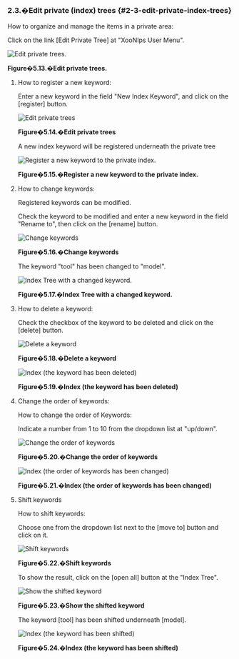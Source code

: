 ### 2.3.�Edit private (index) trees {#2-3-edit-private-index-trees}

How to organize and manage the items in a private area:

Click on the link [Edit Private Tree] at &quot;XooNIps User Menu&quot;.

![Edit private trees.](../../assets/xoonips-operate13.png)

**Figure�5.13.�Edit private trees.**

1.  How to register a new keyword:

    Enter a new keyword in the field &quot;New Index Keyword&quot;, and click on the [register] button.

    ![Edit private trees](../../assets/xoonips-operate14.png)

    **Figure�5.14.�Edit private trees**

    A new index keyword will be registered underneath the private tree

    ![Register a new keyword to the private index.](../../assets/xoonips-operate15.png)

    **Figure�5.15.�Register a new keyword to the private index.**

2.  How to change keywords:

    Registered keywords can be modified.

    Check the keyword to be modified and enter a new keyword in the field &quot;Rename to&quot;, then click on the [rename] button.

    ![Change keywords](../../assets/xoonips-operate16.png)

    **Figure�5.16.�Change keywords**

    The keyword &quot;tool&quot; has been changed to &quot;model&quot;.

    ![Index Tree with a changed keyword.](../../assets/xoonips-operate17.png)

    **Figure�5.17.�Index Tree with a changed keyword.**

3.  How to delete a keyword:

    Check the checkbox of the keyword to be deleted and click on the [delete] button.

    ![Delete a keyword](../../assets/xoonips-operate18.png)

    **Figure�5.18.�Delete a keyword**

    ![Index (the keyword has been deleted)](../../assets/xoonips-operate19.png)

    **Figure�5.19.�Index (the keyword has been deleted)**

4.  Change the order of keywords:

    How to change the order of Keywords:

    Indicate a number from 1 to 10 from the dropdown list at &quot;up/down&quot;.

    ![Change the order of keywords](../../assets/xoonips-operate20.png)

    **Figure�5.20.�Change the order of keywords**

    ![Index (the order of keywords has been changed)](../../assets/xoonips-operate21.png)

    **Figure�5.21.�Index (the order of keywords has been changed)**

5.  Shift keywords

    How to shift keywords:

    Choose one from the dropdown list next to the [move to] button and click on it.

    ![Shift keywords](../../assets/xoonips-operate22.png)

    **Figure�5.22.�Shift keywords**

    To show the result, click on the [open all] button at the &quot;Index Tree&quot;.

    ![Show the shifted keyword](../../assets/xoonips-operate23.png)

    **Figure�5.23.�Show the shifted keyword**

    The keyword [tool] has been shifted underneath [model].

    ![Index (the keyword has been shifted)](../../assets/xoonips-operate24.png)

    **Figure�5.24.�Index (the keyword has been shifted)**